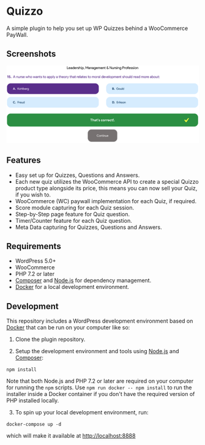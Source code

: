 # Quizzo

A simple plugin to help you set up WP Quizzes behind a WooCommerce PayWall.

## Screenshots

![alt text](https://github.com/chigozieorunta/quizzo/blob/master/screenshots/screenshot-1.png)

## Features

- Easy set up for Quizzes, Questions and Answers.
- Each new quiz utilizes the WooCommerce API to create a special Quizzo product type alongside its price, this means you can now sell your Quiz, if you wish to.
- WooCommerce (WC) paywall implementation for each Quiz, if required.
- Score module capturing for each Quiz session.
- Step-by-Step page feature for Quiz question.
- Timer/Counter feature for each Quiz question.
- Meta Data capturing for Quizzes, Questions and Answers.

## Requirements

- WordPress 5.0+
- WooCommerce
- PHP 7.2 or later
- [Composer](https://getcomposer.org) and [Node.js](https://nodejs.org) for dependency management.
- [Docker](https://docs.docker.com/install/) for a local development environment.

## Development

This repository includes a WordPress development environment based on [Docker](https://docs.docker.com/install/) that can be run on your computer like so:

1. Clone the plugin repository.

2. Setup the development environment and tools using [Node.js](https://nodejs.org) and [Composer](https://getcomposer.org):

```
npm install
```

Note that both Node.js and PHP 7.2 or later are required on your computer for running the `npm` scripts. Use `npm run docker -- npm install` to run the installer inside a Docker container if you don't have the required version of PHP installed locally.

3. To spin up your local development environment, run:

```
docker-compose up -d
```

which will make it available at [http://localhost:8888](http://localhost:8888)
